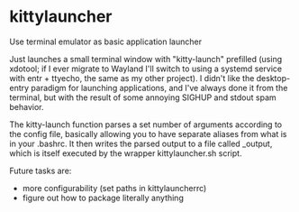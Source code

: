 # kittylauncher
Use terminal emulator as basic application launcher

Just launches a small terminal window with "kitty-launch" prefilled (using xdotool; if I ever migrate to Wayland I'll switch
to using a systemd service with entr + ttyecho, the same as my other project). I didn't like the desktop-entry paradigm for
launching applications, and I've always done it from the terminal, but with the result of some annoying SIGHUP and stdout
spam behavior. 

The kitty-launch function parses a set number of arguments according to the config file, basically allowing you to have
separate aliases from what is in your .bashrc. It then writes the parsed output to a file called _output, which is itself
executed by the wrapper kittylauncher.sh script. 

Future tasks are: 
- more configurability (set paths in kittylauncherrc)
- figure out how to package literally anything
